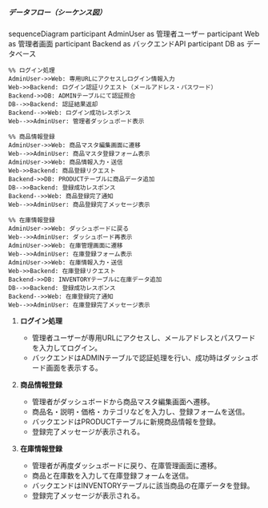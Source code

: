 ##### データフロー（シーケンス図）
<div class="mermaid">
sequenceDiagram
    participant AdminUser as 管理者ユーザー
    participant Web as 管理者画面
    participant Backend as バックエンドAPI
    participant DB as データベース

    %% ログイン処理
    AdminUser->>Web: 専用URLにアクセスしログイン情報入力
    Web->>Backend: ログイン認証リクエスト（メールアドレス・パスワード）
    Backend->>DB: ADMINテーブルにて認証照合
    DB-->>Backend: 認証結果返却
    Backend-->>Web: ログイン成功レスポンス
    Web-->>AdminUser: 管理者ダッシュボード表示

    %% 商品情報登録
    AdminUser->>Web: 商品マスタ編集画面に遷移
    Web-->>AdminUser: 商品マスタ登録フォーム表示
    AdminUser->>Web: 商品情報入力・送信
    Web->>Backend: 商品登録リクエスト
    Backend->>DB: PRODUCTテーブルに商品データ追加
    DB-->>Backend: 登録成功レスポンス
    Backend-->>Web: 商品登録完了通知
    Web-->>AdminUser: 商品登録完了メッセージ表示

    %% 在庫情報登録
    AdminUser->>Web: ダッシュボードに戻る
    Web-->>AdminUser: ダッシュボード再表示
    AdminUser->>Web: 在庫管理画面に遷移
    Web-->>AdminUser: 在庫登録フォーム表示
    AdminUser->>Web: 在庫情報入力・送信
    Web->>Backend: 在庫登録リクエスト
    Backend->>DB: INVENTORYテーブルに在庫データ追加
    DB-->>Backend: 登録成功レスポンス
    Backend-->>Web: 在庫登録完了通知
    Web-->>AdminUser: 在庫登録完了メッセージ表示
</div>

1. **ログイン処理**
    - 管理者ユーザーが専用URLにアクセスし、メールアドレスとパスワードを入力してログイン。
    - バックエンドはADMINテーブルで認証処理を行い、成功時はダッシュボード画面を表示する。

2. **商品情報登録**
    - 管理者がダッシュボードから商品マスタ編集画面へ遷移。
    - 商品名・説明・価格・カテゴリなどを入力し、登録フォームを送信。
    - バックエンドはPRODUCTテーブルに新規商品情報を登録。
    - 登録完了メッセージが表示される。

3. **在庫情報登録**
    - 管理者が再度ダッシュボードに戻り、在庫管理画面に遷移。
    - 商品と在庫数を入力して在庫登録フォームを送信。
    - バックエンドはINVENTORYテーブルに該当商品の在庫データを登録。
    - 登録完了メッセージが表示される。